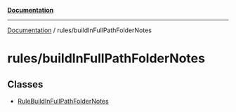 [**Documentation**](../../README.md)

***

[Documentation](../../README.md) / rules/buildInFullPathFolderNotes

# rules/buildInFullPathFolderNotes

## Classes

- [RuleBuildInFullPathFolderNotes](classes/RuleBuildInFullPathFolderNotes.md)
